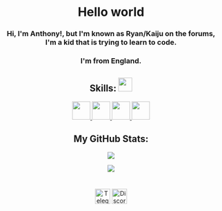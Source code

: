 <h1 align="center"> Hello world </h1>

<h3 align="center"> Hi, I'm Anthony!, but I'm known as Ryan/Kaiju on the forums, I'm a kid that is trying to learn to code. </h3>
  
<h3 align="center"> I'm from England. </h3>

<h2 align="center"> Skills: <img src = "https://media2.giphy.com/media/QssGEmpkyEOhBCb7e1/giphy.gif?cid=ecf05e47a0n3gi1bfqntqmob8g9aid1oyj2wr3ds3mg700bl&rid=giphy.gif" width = 32px> </h2>

<p align="center">
  <a href= https://github.com/ryanconfigs?tab=repositories&q=&type=&language=html= > <img width ='42px' src ='https://user-images.githubusercontent.com/88989045/129494772-e54225ba-614c-4e0e-9707-7d23cef4fd24.png'> </a>
  <a href= https://github.com/ryanconfigs?tab=repositories&q=&type=&language=css= > <img width ='42px' src ='https://user-images.githubusercontent.com/88989045/129494761-a0d9e0c0-3ed2-46a9-bd03-a3c5d5846a7e.png'> </a>
  <a href= https://github.com/ryanconfigs?tab=repositories&q=&type=&language=javascript= > <img width ='42px' src ='https://user-images.githubusercontent.com/88989045/129494664-72f433a8-74b5-4514-8c45-bd6ddf945738.png'> </a>
  <a href= https://github.com/ryanconfigs?tab=repositories&q=&type=&language=python= > <img width ='42px' src ='https://user-images.githubusercontent.com/88989045/129494788-6644a20b-3c3d-4979-9da6-df2b7713d69a.png'> </a>
</p>

<h2 align="center"> My GitHub Stats: </h2>
  
<p align="center">
  <img src="https://github-readme-stats.vercel.app/api?username=ryanconfigs&count_private=true&hide=issues&show_icons=true&theme=dark">
</p>

<p align="center">
  <img src="https://github-readme-stats.vercel.app/api/top-langs/?username=ryanconfigs&layout=compact&theme=dark">
</p>


#
<p align="center">
  <a href="https://t.me/ryanconfig" target="blank"><img align="center" src="https://camo.githubusercontent.com/f4b401dd7cd9b7840fd31acafd49e151a80e4c9600bf219934461b96dd98e013/68747470733a2f2f6564656e742e6769746875622e696f2f537570657254696e7949636f6e732f696d616765732f7376672f74656c656772616d2e737667" alt="Telegram" height="35" width="35" /></a>
  <a href="discord.gg/momoscorp" target="blank"><img align="center" src="https://camo.githubusercontent.com/79fcdc7c43f1a1d7c175827976ffee8177814a016fb1b9578ff70f1aef759578/68747470733a2f2f6564656e742e6769746875622e696f2f537570657254696e7949636f6e732f696d616765732f7376672f646973636f72642e737667" alt="Discord" height="35" width="35" /></a>
</p>
